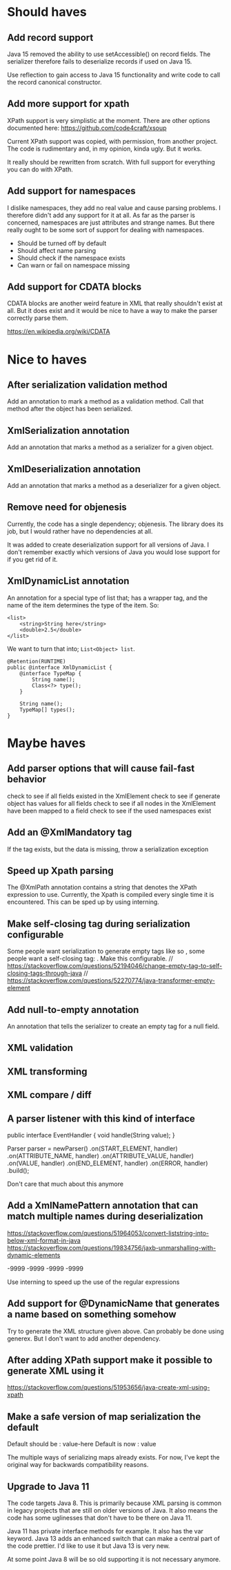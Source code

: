 # Should haves

## Add record support

Java 15 removed the ability to use setAccessible() on record fields.
The serializer therefore fails to deserialize records if used on Java 15.

Use reflection to gain access to Java 15 functionality and write code to call the record canonical constructor.

## Add more support for xpath

XPath support is very simplistic at the moment. 
There are other options documented here: https://github.com/code4craft/xsoup

Current XPath support was copied, with permission, from another project.
The code is rudimentary and, in my opinion, kinda ugly.
But it works.

It really should be rewritten from scratch.
With full support for everything you can do with XPath.

## Add support for namespaces

I dislike namespaces, they add no real value and cause parsing problems.
I therefore didn't add any support for it at all.
As far as the parser is concerned, namespaces are just attributes and strange names.
But there really ought to be some sort of support for dealing with namespaces.

- Should be turned off by default
- Should affect name parsing
- Should check if the namespace exists
- Can warn or fail on namespace missing

## Add support for CDATA blocks

CDATA blocks are another weird feature in XML that really shouldn't exist at all.
But it does exist and it would be nice to have a way to make the parser correctly parse them.

https://en.wikipedia.org/wiki/CDATA


# Nice to haves

## After serialization validation method

Add an annotation to mark a method as a validation method. 
Call that method after the object has been serialized.

## XmlSerialization annotation

Add an annotation that marks a method as a serializer for a given object.

## XmlDeserialization annotation

Add an annotation that marks a method as a deserializer for a given object.

## Remove need for objenesis

Currently, the code has a single dependency; objenesis.
The library does its job, but I would rather have no dependencies at all.

It was added to create deserialization support for all versions of Java.
I don't remember exactly which versions of Java you would lose support for if you get rid of it.

## XmlDynamicList annotation

An annotation for a special type of list that; has a wrapper tag,
and the name of the item determines the type of the item. So:

```
<list>
    <string>String here</string>
    <double>2.5</double>
</list>
```

We want to turn that into; `List<Object> list`.

```
@Retention(RUNTIME)
public @interface XmlDynamicList {
    @interface TypeMap {
        String name();
        Class<?> type();
    }

    String name();
    TypeMap[] types();
}
```

# Maybe haves

## Add parser options that will cause fail-fast behavior

check to see if all fields existed in the XmlElement
check to see if generate object has values for all fields
check to see if all nodes in the XmlElement have been mapped to a field
check to see if the used namespaces exist

## Add an @XmlMandatory tag

If the tag exists, but the data is missing, throw a serialization exception

## Speed up Xpath parsing

The @XmlPath annotation contains a string that denotes the XPath expression to use. 
Currently, the Xpath is compiled every single time it is encountered. 
This can be sped up by using interning.

## Make self-closing tag during serialization configurable

Some people want serialization to generate empty tags like so <tag></tag>, some people want a self-closing tag: <tag/>.
Make this configurable.
// https://stackoverflow.com/questions/52194046/change-empty-tag-to-self-closing-tags-through-java
// https://stackoverflow.com/questions/52270774/java-transformer-empty-element

## Add null-to-empty annotation

An annotation that tells the serializer to create an empty tag for a null field.

## XML validation

## XML transforming

## XML compare / diff

## A parser listener with this kind of interface

public interface EventHandler {
  void handle(String value);
}

Parser parser = newParser()
    .on(START_ELEMENT, handler)
    .on(ATTRIBUTE_NAME, handler)
    .on(ATTRIBUTE_VALUE, handler)
    .on(VALUE, handler)
    .on(END_ELEMENT, handler)
    .on(ERROR, handler)
    .build();
    
Don't care that much about this anymore

## Add a XmlNamePattern annotation that can match multiple names during deserialization

https://stackoverflow.com/questions/51964053/convert-liststring-into-below-xml-format-in-java
https://stackoverflow.com/questions/19834756/jaxb-unmarshalling-with-dynamic-elements

<xx>
    <s1>
        <X>-9999</X>
        <Y>-9999</Y>
    </s1>
    <s2>
        <X>-9999</X>
        <Y>-9999</Y>
   </s2>
</xx>

Use interning to speed up the use of the regular expressions

## Add support for @DynamicName that generates a name based on something somehow

Try to generate the XML structure given above.
Can probably be done using generex.
But I don't want to add another dependency.

## After adding XPath support make it possible to generate XML using it

https://stackoverflow.com/questions/51953656/java-create-xml-using-xpath

## Make a safe version of map serialization the default

Default should be : <item key="key-here">value-here</item>
Default is now    : <key>value</key>

The multiple ways of serializing maps already exists.
For now, I've kept the original way for backwards compatibility reasons.

## Upgrade to Java 11

The code targets Java 8.
This is primarily because XML parsing is common in legacy projects that are still on older versions of Java.
It also means the code has some uglinesses that don't have to be there on Java 11.

Java 11 has private interface methods for example. It also has the var keyword.
Java 13 adds an enhanced switch that can make a central part of the code prettier.
I'd like to use it but Java 13 is very new.

At some point Java 8 will be so old supporting it is not necessary anymore.
